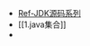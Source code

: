 - [Ref-JDK源码系列](https://mp.weixin.qq.com/mp/appmsgalbum?__biz=MzkxNDEyOTI0OQ==&action=getalbum&album_id=1538024362992254978&scene=173&from_msgid=2247484437&from_itemidx=1&count=3&nolastread=1#wechat_redirect)
- [[1.java集合]]
-